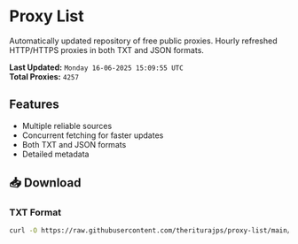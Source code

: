 # Proxy List

Automatically updated repository of free public proxies. Hourly refreshed HTTP/HTTPS proxies in both TXT and JSON formats.

**Last Updated:** `Monday 16-06-2025 15:09:55 UTC`  
**Total Proxies:** `4257`

## Features
- Multiple reliable sources
- Concurrent fetching for faster updates
- Both TXT and JSON formats
- Detailed metadata

## 📥 Download

### TXT Format
```bash
curl -O https://raw.githubusercontent.com/theriturajps/proxy-list/main/proxies.txt